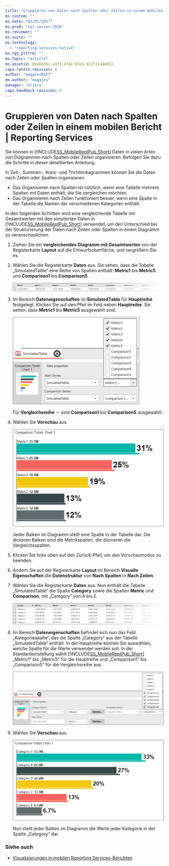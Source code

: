 ```yaml
---
title: "Gruppieren von Daten nach Spalten oder Zeilen in einem mobilen Bericht | Reporting Services | Microsoft Docs"
ms.custom: ""
ms.date: "03/01/2017"
ms.prod: "sql-server-2016"
ms.reviewer: ""
ms.suite: ""
ms.technology: 
  - "reporting-services-native"
ms.tgt_pltfrm: ""
ms.topic: "article"
ms.assetid: b9ebd36c-a337-47ae-83e5-6c2f2144eb52
caps.latest.revision: 6
author: "maggiesMSFT"
ms.author: "maggies"
manager: "erikre"
caps.handback.revision: 6
---
```

# Gruppieren von Daten nach Spalten oder Zeilen in einem mobilen Bericht | Reporting Services
Sie können in [!INCLUDE[SS_MobileReptPub_Short](../../includes/ss-mobilereptpub-short.md)] Daten in vielen Arten von Diagrammen nach Spalten oder Zeilen organisieren. Befolgen Sie dazu die Schritte in dieser detaillierten Anleitung.

In Zeit-, Summen-, Kreis- und Trichterdiagrammen können Sie die Daten nach Zeilen oder Spalten organisieren. 
* Das Organisieren nach Spalten ist nützlich, wenn eine Tabelle mehrere Spalten mit Daten enthält, die Sie vergleichen möchten. 
* Das Organisieren nach Zeilen funktioniert besser, wenn eine Spalte in der Tabelle die Namen der verschiedenen Kategorien enthält. 

In den folgenden Schritten wird eine vergleichende Tabelle mit Gesamtwerten mit den simulierten Daten in [!INCLUDE[SS_MobileReptPub_Short](../../includes/ss-mobilereptpub-short.md)] verwendet, um den Unterschied bei der Strukturierung der Daten nach Zeilen oder Spalten in einem Diagramm zu veranschaulichen.  

1. Ziehen Sie ein **vergleichendes Diagramm mit Gesamtwerten** von der Registerkarte **Layout** auf die Entwurfsoberfläche, und vergrößern Sie es.

2. Wählen Sie die Registerkarte **Daten** aus. Sie sehen, dass die Tabelle „SimulatedTable“ eine Reihe von Spalten enthält: **Metric1** bis **Metric5** und **Comparison1** bis **Comparison5**. 

   ![mobile-report-data-group-column](../../reporting-services/mobile-reports/media/mobile-report-data-group-column.png)

3. Im Bereich **Dateneigenschaften** ist **SimulatedTable** für **Hauptreihe** festgelegt. Klicken Sie auf den Pfeil im Feld neben **Hauptreihe**. Sie sehen, dass **Metric1** bis **Metric5** ausgewählt sind.

   ![mobile-report-properties-columns](../../reporting-services/mobile-reports/media/mobile-report-properties-columns.png)

   Für **Vergleichsreihe** --  sind **Comparison1** bis **Comparison5** ausgewählt.
   
4. Wählen Sie **Vorschau** aus.

   ![mobile-report-chart-by-columns](../../reporting-services/mobile-reports/media/mobile-report-chart-by-columns.png)

   Jeder Balken im Diagramm stellt eine Spalte in der Tabelle dar. Die dickeren Balken sind die Metrikspalten, die dünneren die Vergleichsspalten.

5. Klicken Sie links oben auf den Zurück-Pfeil, um den Vorschaumodus zu beenden.

6. Ändern Sie auf der Registerkarte **Layout** im Bereich **Visuelle Eigenschaften** die **Datenstruktur** von **Nach Spalten** in **Nach Zeilen**.  

7. Wählen Sie die Registerkarte **Daten** aus. Nun enthält die Tabelle „SimulatedTable“ die Spalte **Category** sowie die Spalten **Metric** und **Comparison**, mit „Category“ von A bis E. 

   ![mobile-report-data-group-rows](../../reporting-services/mobile-reports/media/mobile-report-data-group-rows.png)

8.  Im Bereich **Dateneigenschaften** befindet sich nun das Feld „Kategoriespalte“, das die Spalte „Category“ aus der Tabelle „SimulatedTable“ enthält. In der Hauptreihe können Sie auswählen, welche Spalte für die Werte verwendet werden soll. In der Standardeinstellung wählt [!INCLUDE[SS_MobileReptPub_Short](../../includes/ss-mobilereptpub-short.md)] „Metric1“ bis „Metric5“ für die Hauptreihe und „Comparison1“ bis „Comparison5“ für die Vergleichsreihe aus. 

    ![mobile-report-properties-rows](../../reporting-services/mobile-reports/media/mobile-report-properties-rows.png)

9. Wählen Sie **Vorschau** aus.

   ![mobile-report-chart-by-rows](../../reporting-services/mobile-reports/media/mobile-report-chart-by-rows.png)

   Nun stellt jeder Balken im Diagramm die Werte jeder Kategorie in der Spalte „Category“ dar.

### Siehe auch
* [Visualisierungen in mobilen Reporting Services-Berichten](../../reporting-services/mobile-reports/add-visualizations-to-reporting-services-mobile-reports.md)